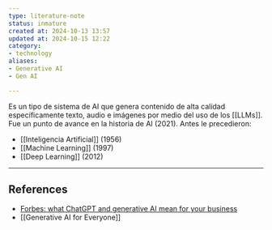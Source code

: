 ```yaml
---
type: literature-note
status: inmature
created at: 2024-10-13 13:57
updated at: 2024-10-15 12:22
category:
- technology
aliases: 
- Generative AI
- Gen AI

---
```


Es un tipo de sistema de AI que genera contenido de alta calidad específicamente texto, audio e imágenes por medio del uso de los [[LLMs]]. Fue un punto de avance en la historia de AI (2021). Antes le precedieron:

- [[Inteligencia Artificial]] (1956)
- [[Machine Learning]] (1997)
- [[Deep Learning]] (2012)

---
## References

- [Forbes: what ChatGPT and generative AI mean for your business](https://www.forbes.com/sites/gilpress/2023/02/16/what-chatgpt-and-generative-ai-mean-for-your-business/?sh=4dfda5d048cc)
- [[Generative AI for Everyone]]





